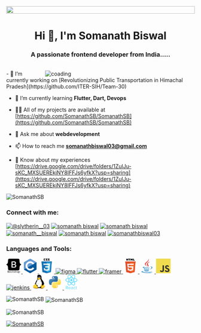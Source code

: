 <img src="https://repository-images.githubusercontent.com/588181932/e36ec678-7984-4cdd-8e4c-a3932772ff8e" width="100%" height="20%">
<h1 align="center">Hi 👋, I'm Somanath Biswal</h1>
<h3 align="center">A passionate frontend developer from India.....</h3>
<br>
<img align="right" alt="coading" width="400" src="https://i.pinimg.com/originals/81/17/8b/81178b47a8598f0c81c4799f2cdd4057.gif">
- 🔭 I’m currently working on [Revolutionizing Public Transportation in Himachal Pradesh](https://github.com/ITER-SIH/Team-30)

- 🌱 I’m currently learning **Flutter, Dart, Devops**

- 👨‍💻 All of my projects are available at [https://github.com/SomanathSB/SomanathSB](https://github.com/SomanathSB/SomanathSB)

- 💬 Ask me about **webdevelopment**

- 📫 How to reach me **somanathbiswal03@gmail.com**

- 📄 Know about my experiences [https://drive.google.com/drive/folders/1ZulJu-sKC_MXSUEREkjNY8lFFJs6yfkX?usp=sharing](https://drive.google.com/drive/folders/1ZulJu-sKC_MXSUEREkjNY8lFFJs6yfkX?usp=sharing)
<p align="left"> <img src="https://komarev.com/ghpvc/?username=SomanathSB&label=Profile%20views&color=0e75b6&style=flat" alt="SomanathSB" /> </p>
<h3 align="left">Connect with me:</h3>
<p align="left">
<a href="https://x.com/Slytherin__03?t=gvYGZt5caCz5t5_8MtMTxQ&s=08" target="blank"><img align="center" src="https://raw.githubusercontent.com/rahuldkjain/github-profile-readme-generator/master/src/images/icons/Social/twitter.svg" alt="@slytherin__03" height="30" width="40" /></a>
<a href="https://www.linkedin.com/in/somanath-biswal" target="blank"><img align="center" src="https://raw.githubusercontent.com/rahuldkjain/github-profile-readme-generator/master/src/images/icons/Social/linked-in-alt.svg" alt="somanath biswal" height="30" width="40" /></a>
<a href="https://fb.com/somanath biswal" target="blank"><img align="center" src="https://raw.githubusercontent.com/rahuldkjain/github-profile-readme-generator/master/src/images/icons/Social/facebook.svg" alt="somanath biswal" height="30" width="40" /></a>
<a href="https://instagram.com/somanath__biswal" target="blank"><img align="center" src="https://raw.githubusercontent.com/rahuldkjain/github-profile-readme-generator/master/src/images/icons/Social/instagram.svg" alt="somanath__biswal" height="30" width="40" /></a>
<a href="https://medium.com/somanath biswal" target="blank"><img align="center" src="https://raw.githubusercontent.com/rahuldkjain/github-profile-readme-generator/master/src/images/icons/Social/medium.svg" alt="somanath biswal" height="30" width="40" /></a>
<a href="https://www.leetcode.com/somanathbiswal03" target="blank"><img align="center" src="https://raw.githubusercontent.com/rahuldkjain/github-profile-readme-generator/master/src/images/icons/Social/leet-code.svg" alt="somanathbiswal03" height="30" width="40" /></a>
</p>

<h3 align="left">Languages and Tools:</h3>
<p align="left"> <a href="https://getbootstrap.com" target="_blank" rel="noreferrer"> <img src="https://raw.githubusercontent.com/devicons/devicon/master/icons/bootstrap/bootstrap-plain-wordmark.svg" alt="bootstrap" width="40" height="40"/> </a> <a href="https://www.cprogramming.com/" target="_blank" rel="noreferrer"> <img src="https://raw.githubusercontent.com/devicons/devicon/master/icons/c/c-original.svg" alt="c" width="40" height="40"/> </a> <a href="https://www.w3schools.com/css/" target="_blank" rel="noreferrer"> <img src="https://raw.githubusercontent.com/devicons/devicon/master/icons/css3/css3-original-wordmark.svg" alt="css3" width="40" height="40"/> </a> <a href="https://www.figma.com/" target="_blank" rel="noreferrer"> <img src="https://www.vectorlogo.zone/logos/figma/figma-icon.svg" alt="figma" width="40" height="40"/> </a> <a href="https://flutter.dev" target="_blank" rel="noreferrer"> <img src="https://www.vectorlogo.zone/logos/flutterio/flutterio-icon.svg" alt="flutter" width="40" height="40"/> </a> <a href="https://www.framer.com/" target="_blank" rel="noreferrer"> <img src="https://www.vectorlogo.zone/logos/framer/framer-icon.svg" alt="framer" width="40" height="40"/> </a> <a href="https://www.w3.org/html/" target="_blank" rel="noreferrer"> <img src="https://raw.githubusercontent.com/devicons/devicon/master/icons/html5/html5-original-wordmark.svg" alt="html5" width="40" height="40"/> </a> <a href="https://www.java.com" target="_blank" rel="noreferrer"> <img src="https://raw.githubusercontent.com/devicons/devicon/master/icons/java/java-original.svg" alt="java" width="40" height="40"/> </a> <a href="https://developer.mozilla.org/en-US/docs/Web/JavaScript" target="_blank" rel="noreferrer"> <img src="https://raw.githubusercontent.com/devicons/devicon/master/icons/javascript/javascript-original.svg" alt="javascript" width="40" height="40"/> </a> <a href="https://www.jenkins.io" target="_blank" rel="noreferrer"> <img src="https://www.vectorlogo.zone/logos/jenkins/jenkins-icon.svg" alt="jenkins" width="40" height="40"/> </a> <a href="https://www.linux.org/" target="_blank" rel="noreferrer"> <img src="https://raw.githubusercontent.com/devicons/devicon/master/icons/linux/linux-original.svg" alt="linux" width="40" height="40"/> </a> <a href="https://www.python.org" target="_blank" rel="noreferrer"> <img src="https://raw.githubusercontent.com/devicons/devicon/master/icons/python/python-original.svg" alt="python" width="40" height="40"/> </a> <a href="https://reactjs.org/" target="_blank" rel="noreferrer"> <img src="https://raw.githubusercontent.com/devicons/devicon/master/icons/react/react-original-wordmark.svg" alt="react" width="40" height="40"/> </a> </p>

<p><img align="left" src="https://github-readme-stats.vercel.app/api/top-langs?username=SomanathSB&show_icons=true&locale=en&layout=compact" alt="SomanathSB" /></p>

<p>&nbsp;<img align="center" src="https://github-readme-stats.vercel.app/api?username=SomanathSB&show_icons=true&locale=en" alt="SomanathSB" /></p>

<p><img align="center" src="https://github-readme-streak-stats.herokuapp.com/?user=SomanathSB&" alt="SomanathSB" /></p>
<p align="left"> <a href="https://github.com/ryo-ma/github-profile-trophy"><img src="https://github-profile-trophy.vercel.app/?username=SomanathSB" alt="SomanathSB" /></a> </p>
